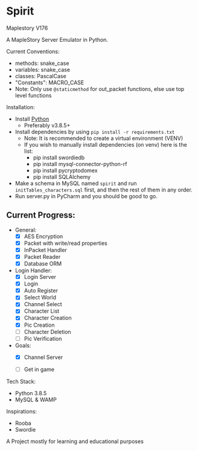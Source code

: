 # Spirit
Maplestory V176

A MapleStory Server Emulator in Python.

Current Conventions:
- methods: snake_case
- variables: snake_case
- classes: PascalCase
- "Constants": MACRO_CASE
- Note: Only use `@staticmethod` for out_packet functions, else use top level functions

Installation:
- Install [Python](https://www.python.org/)
  - Preferably v3.8.5+
- Install dependencies by using `pip install -r requirements.txt`
  - Note: It is recommended to create a virtual environment (VENV)
  - If you wish to manually install dependencies (on venv) here is the list:
    - pip install swordiedb
    - pip install mysql-connector-python-rf
    - pip install pycryptodomex
    - pip install SQLAlchemy
- Make a schema in MySQL named `spirit` and run `initTables_characters.sql` first, and then the rest of them in any order.
- Run server.py in PyCharm and you should be good to go.

## Current Progress:
  - General:
    - [x] AES Encryption 
    - [x] Packet with write/read properties
    - [x] InPacket Handler
    - [x] Packet Reader
    - [x] Database ORM
  - Login Handler:
    - [x] Login Server
    - [x] Login
    - [x] Auto Register
    - [x] Select World
    - [x] Channel Select
    - [x] Character List
    - [x] Character Creation
    - [x] Pic Creation
    - [ ] Character Deletion
    - [ ] Pic Verification
  - Goals:
    - [x] Channel Server
    - [ ] Get in game
    

Tech Stack:
- Python 3.8.5
- MySQL & WAMP

Inspirations:
  - Rooba
  - Swordie


A Project mostly for learning and educational purposes
